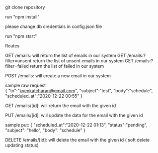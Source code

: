 git clone repository

run "npm install"

please change db credentials in config.json file 

run "npm start"

Routes 


GET /emails: will return the list of emails in our system
GET /emails:?filter=unsent return the list of unsent emails in our system
GET /emails:?filter=failed return the list of failed in our system

POST /emails: will create a new email in our system

sample raw request  
{
"to":"kvenkatcharan@gmail.com",
"subject":"test",
"body":"schedule",
"scheduled_at":"2020-12-22 00:55"
}

GET /emails/[id]: will return the email  with the given id

PUT /emails/[id]: will update the data for the email  with the given id

sample put:
{
"scheduled_at":"2020-12-22 01:13",
"status":"pending",
"subject": "hello",
"body": "schedule"
}

DELETE /emails/[id]: will delete the email  with the given id  ( soft delete  updating status)